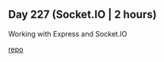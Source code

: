 ## Day 227 (Socket.IO | 2 hours)

Working with Express and Socket.IO

[repo](https://github.com/alexvyber/real-time-game-node)
